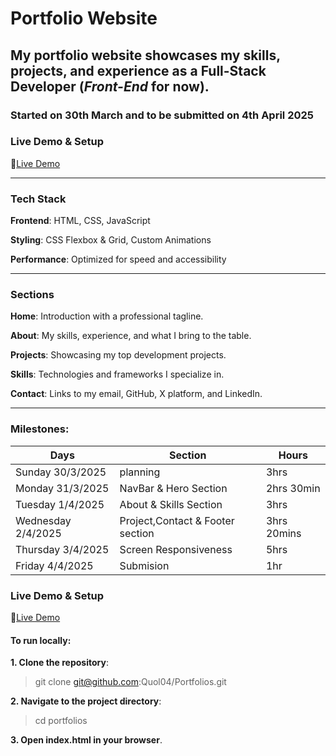 # Portfolio Website 
## My portfolio website showcases my skills, projects, and experience as a Full-Stack Developer (*Front-End* for now). 
### Started on 30th March and to be submitted on 4th April 2025

### Live Demo & Setup
🔗[Live Demo](https://quol-developer.netlify.app/)

---

### Tech Stack
**Frontend**: HTML, CSS, JavaScript

**Styling**: CSS Flexbox & Grid, Custom Animations

**Performance**: Optimized for speed and accessibility

---

###  Sections
**Home**: Introduction with a professional tagline.

**About**: My skills, experience, and what I bring to the table.

**Projects**: Showcasing my top development projects.

**Skills**: Technologies and frameworks I specialize in.

**Contact**: Links to my email, GitHub, X platform, and LinkedIn.

---

### Milestones:
| Days | Section | Hours |
|-------|-------|-------|
| Sunday 30/3/2025| planning| 3hrs|
| Monday 31/3/2025| NavBar & Hero Section|2hrs 30min |
|Tuesday 1/4/2025|About & Skills Section |3hrs |
|Wednesday 2/4/2025| Project,Contact & Footer section| 3hrs 20mins|
|Thursday 3/4/2025 |Screen Responsiveness | 5hrs |
|Friday 4/4/2025 |Submision| 1hr|

### Live Demo & Setup
🔗[Live Demo](https://quol-developer.netlify.app/)

#### To run locally:
**1. Clone the repository**:
> git clone git@github.com:Quol04/Portfolios.git
> 
**2. Navigate to the project directory**:
> cd portfolios
> 
**3. Open index.html in your browser**.

